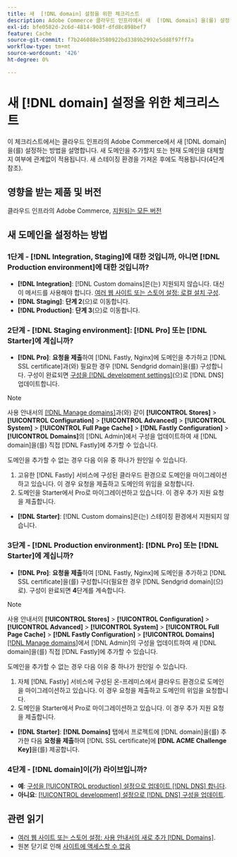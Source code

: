 ```yaml
---
title: 새  [!DNL domain] 설정을 위한 체크리스트
description: Adobe Commerce 클라우드 인프라에서 새  [!DNL domain] 을(를) 설정하는 방법에 대한 검사 목록입니다.
exl-id: bfe0582d-2c6d-4814-908f-dfd8c898bef7
feature: Cache
source-git-commit: f7b246088e3580922bd3389b2992e5dd8f97ff7a
workflow-type: tm+mt
source-wordcount: '426'
ht-degree: 0%

---
```


# 새 [!DNL domain] 설정을 위한 체크리스트

이 체크리스트에서는 클라우드 인프라의 Adobe Commerce에서 새 [!DNL domain]을(를) 설정하는 방법을 설명합니다. 새 도메인을 추가할지 또는 현재 도메인을 대체할지 여부에 관계없이 적용됩니다. 새 스테이징 환경을 가져온 후에도 적용됩니다(4단계 참조).

## 영향을 받는 제품 및 버전

클라우드 인프라의 Adobe Commerce, [지원되는 모든 버전](https://www.adobe.com/content/dam/cc/en/legal/terms/enterprise/pdfs/Adobe-Commerce-Software-Lifecycle-Policy.pdf)

## 새 도메인을 설정하는 방법

### 1단계 - [!DNL Integration, Staging]에 대한 것입니까, 아니면 [!DNL Production environment]에 대한 것입니까?

* **[!DNL Integration]**: [!DNL Custom domains]은(는) 지원되지 않습니다. 대신 이 메서드를 사용해야 합니다. [여러 웹 사이트 또는 스토어 설정: 로컬 설치 구성](https://experienceleague.adobe.com/docs/commerce-cloud-service/user-guide/configure-store/multiple-sites.html?lang=ko#add-new-domains).
* **[!DNL Staging]**: **단계 2**(으)로 이동합니다.
* **[!DNL Production]**: **단계 3**(으)로 이동합니다.

### 2단계 - [!DNL Staging environment]: [!DNL Pro] 또는 [!DNL Starter]에 계십니까?

* **[!DNL Pro]**: **요청을 제출**&#x200B;하여 [!DNL Fastly, Nginx]에 도메인을 추가하고 [!DNL SSL certificate]과(와) 필요한 경우 [!DNL Sendgrid domain]을(를) 구성합니다. 구성이 완료되면 [구성을  [!DNL development settings]](https://experienceleague.adobe.com/docs/commerce-cloud-service/user-guide/cdn/setup-fastly/fastly-configuration.html?lang=ko#update-dns-configuration-with-development-settings)&#x200B;(으)로  [!DNL DNS] 업데이트합니다.

>[!NOTE]
>
>사용 안내서의 [[!DNL Manage domains]](https://experienceleague.adobe.com/docs/commerce-cloud-service/user-guide/cdn/setup-fastly/fastly-custom-cache-configuration.html?lang=ko#manage-domains)과(와) 같이 **[!UICONTROL Stores]** > **[!UICONTROL Configuration]** > **[!UICONTROL Advanced]** > **[!UICONTROL System]** > **[!UICONTROL Full Page Cache]** > **[!DNL Fastly Configuration]** > **[!UICONTROL Domains]**&#x200B;의 [!DNL Admin]에서 구성을 업데이트하여 새 [!DNL domain]을(를) 직접 [!DNL Fastly]에 추가할 수 있습니다.
>
>도메인을 추가할 수 없는 경우 다음 이유 중 하나가 원인일 수 있습니다.
>
>1. 고유한 [!DNL Fastly] 서비스에 구성된 클라우드 환경으로 도메인을 마이그레이션하고 있습니다. 이 경우 요청을 제출하고 도메인의 위임을 요청합니다.
>1. 도메인을 Starter에서 Pro로 마이그레이션하고 있습니다. 이 경우 추가 지원 요청을 제출합니다.

* **[!DNL Starter]**: [!DNL Custom domains]은(는) 스테이징 환경에서 지원되지 않습니다.

### 3단계 - [!DNL Production environment]: [!DNL Pro] 또는 [!DNL Starter]에 계십니까?

* **[!DNL Pro]**: **요청을 제출**&#x200B;하여 [!DNL Fastly, Nginx]에 도메인을 추가하고 [!DNL SSL certificate]을(를) 구성합니다(필요한 경우 [!DNL Sendgrid domain]&#x200B;(으)로). 구성이 완료되면 **4**&#x200B;단계를 계속합니다.

>[!NOTE]
>
>사용 안내서의 **[!UICONTROL Stores]** > **[!UICONTROL Configuration]** > **[!UICONTROL Advanced]** > **[!UICONTROL System]** > **[!UICONTROL Full Page Cache]** > **[!DNL Fastly Configuration]** > **[!UICONTROL Domains]** [[!DNL Manage domains]](https://experienceleague.adobe.com/docs/commerce-cloud-service/user-guide/cdn/setup-fastly/fastly-custom-cache-configuration.html?lang=ko#manage-domains)에서 [!DNL Admin]의 구성을 업데이트하여 새 [!DNL domain]을(를) 직접 [!DNL Fastly]에 추가할 수 있습니다.
>
>
>도메인을 추가할 수 없는 경우 다음 이유 중 하나가 원인일 수 있습니다.
>
>1. 자체 [!DNL Fastly] 서비스에 구성된 온-프레미스에서 클라우드 환경으로 도메인을 마이그레이션하고 있습니다. 이 경우 요청을 제출하고 도메인의 위임을 요청합니다.
>1. 도메인을 Starter에서 Pro로 마이그레이션하고 있습니다. 이 경우 추가 지원 요청을 제출합니다.

* **[!DNL Starter]**: **[!DNL Domains]** 탭에서 프로젝트에 [!DNL domain]을(를) 추가한 다음 **요청을 제출**&#x200B;하여 [!DNL SSL certificate]에 **[!DNL ACME Challenge Key]**&#x200B;을(를) 제공합니다.

### 4단계 - [!DNL domain]이(가) 라이브입니까?

* **예**: [구성을 [!UICONTROL production] 설정으로 업데이트 [!DNL DNS] 합니다](https://experienceleague.adobe.com/docs/commerce-cloud-service/user-guide/launch/checklist.html?lang=ko#update-dns-configuration-with-production-settings).
* **아니요**: [[!UICONTROL development] 설정으로  [!DNL DNS] 구성을 업데이트](https://experienceleague.adobe.com/docs/commerce-cloud-service/user-guide/cdn/setup-fastly/fastly-configuration.html?lang=ko#update-dns-configuration-with-development-settings).

## 관련 읽기

* [여러 웹 사이트 또는 스토어 설정: 사용 안내서의 새로 추가 [!DNL Domains]](https://experienceleague.adobe.com/docs/commerce-cloud-service/user-guide/configure-store/multiple-sites.html?lang=ko#add-new-domains).
* 원본 닫기로 인해 [사이트에 액세스할 수 없음](https://experienceleague.adobe.com/ko/docs/commerce-knowledge-base/kb/troubleshooting/site-down-or-unresponsive/production-site-not-accessible-due-to-origin-cloaking)
